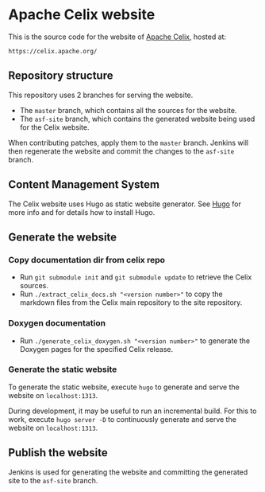 <!--                                                                                                                                                                                                    
Licensed to the Apache Software Foundation (ASF) under one or more
contributor license agreements.  See the NOTICE file distributed with
this work for additional information regarding copyright ownership.
The ASF licenses this file to You under the Apache License, Version 2.0
(the "License"); you may not use this file except in compliance with
the License.  You may obtain a copy of the License at
   
    http://www.apache.org/licenses/LICENSE-2.0

Unless required by applicable law or agreed to in writing, software
distributed under the License is distributed on an "AS IS" BASIS,
WITHOUT WARRANTIES OR CONDITIONS OF ANY KIND, either express or implied.
See the License for the specific language governing permissions and
limitations under the License.
-->
# Apache Celix website
This is the source code for the website of [Apache Celix](https://celix.apache.org/), hosted at:

    https://celix.apache.org/

## Repository structure
This repository uses 2 branches for serving the website.
- The `master` branch, which contains all the sources for the website.
- The `asf-site` branch, which contains the generated website being used for the Celix website.

When contributing patches, apply them to the `master` branch. Jenkins will then regenerate the website
and commit the changes to the `asf-site` branch.

## Content Management System
The Celix website uses Hugo as static website generator. 
See [Hugo](https://gohugo.io/) for more info and for details how to install Hugo.

## Generate the website

### Copy documentation dir from celix repo

 - Run `git submodule init` and `git submodule update` to retrieve the Celix sources.
 - Run `./extract_celix_docs.sh "<version number>"` to copy the markdown files from the Celix main repository to the site repository.

### Doxygen documentation

 - Run `./generate_celix_doxygen.sh "<version number>"` to generate the Doxygen pages for the specified Celix release.

### Generate the static website

To generate the static website, execute `hugo` to generate and serve the website on `localhost:1313`.

During development, it may be useful to run an incremental build. For this to work, execute `hugo server -D` to 
continuously generate and serve the website on `localhost:1313`.

## Publish the website

Jenkins is used for generating the website and committing the generated site to the `asf-site` branch.
